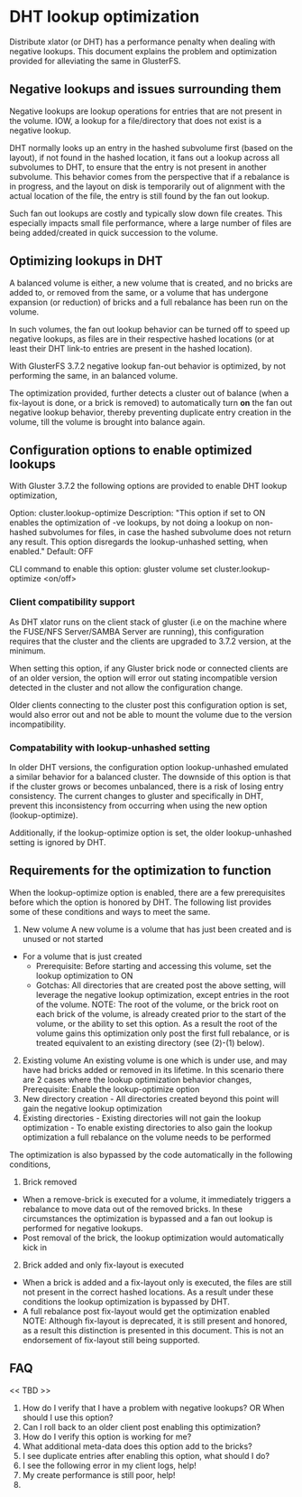 ﻿# DHT lookup optimization

Distribute xlator (or DHT) has a performance penalty when dealing with negative
lookups. This document explains the problem and optimization provided for
alleviating the same in GlusterFS.

## Negative lookups and issues surrounding them

Negative lookups are lookup operations for entries that are not present in the
volume. IOW, a lookup for a file/directory that does not exist is a negative
lookup.

DHT normally looks up an entry in the hashed subvolume first (based on the
layout), if not found in the hashed location, it fans out a lookup across all
subvolumes to DHT, to ensure that the entry is not present in another subvolume.
This behavior comes from the perspective that if a rebalance is in progress,
and the layout on disk is temporarily out of alignment with the actual location
of the file, the entry is still found by the fan out lookup.

Such fan out lookups are costly and typically slow down file creates. This
especially impacts small file performance, where a large number of files are
being added/created in quick succession to the volume.

## Optimizing lookups in DHT

A balanced volume is either, a new volume that is created, and no bricks are
added to, or removed from the same, or a volume that has undergone expansion
(or reduction) of bricks and a full rebalance has been run on the volume.

In such volumes, the fan out lookup behavior can be turned off to speed up
negative lookups, as files are in their respective hashed locations (or at
least their DHT link-to entries are present in the hashed location).

With GlusterFS 3.7.2 negative lookup fan-out behavior is optimized, by not
performing the same, in an balanced volume.

The optimization provided, further detects a cluster out of balance (when a
fix-layout is done, or a brick is removed) to automatically turn **on** the
fan out negative lookup behavior, thereby preventing duplicate entry creation
in the volume, till the volume is brought into balance again.

## Configuration options to enable optimized lookups

With Gluster 3.7.2 the following options are provided to enable DHT lookup
optimization,

Option: cluster.lookup-optimize
Description: "This option if set to ON enables the optimization of -ve lookups,
by not doing a lookup on non-hashed subvolumes for files, in case the hashed
subvolume does not return any result. This option disregards the
lookup-unhashed setting, when enabled."
Default: OFF

CLI command to enable this option:
  gluster volume set <volname> cluster.lookup-optimize <on/off>

### Client compatibility support

As DHT xlator runs on the client stack of gluster (i.e on the machine where the
FUSE/NFS Server/SAMBA Server are running), this configuration requires that the
cluster and the clients are upgraded to 3.7.2 version, at the minimum.

When setting this option, if any Gluster brick node or connected clients are of
an older version, the option will error out stating incompatible version
detected in the cluster and not allow the configuration change.

Older clients connecting to the cluster post this configuration option is set,
would also error out and not be able to mount the volume due to the version
incompatibility.

### Compatability with lookup-unhashed setting

In older DHT versions, the configuration option lookup-unhashed emulated a
similar behavior for a balanced cluster. The downside of this option is that
if the cluster grows or becomes unbalanced, there is a risk of losing entry
consistency. The current changes to gluster and specifically in DHT, prevent
this inconsistency from occurring when using the new option (lookup-optimize).

Additionally, if the lookup-optimize option is set, the older lookup-unhashed
setting is ignored by DHT.

##  Requirements for the optimization to function

When the lookup-optimize option is enabled, there are a few prerequisites
before which the option is honored by DHT. The following list provides some of
these conditions and ways to meet the same.

1. New volume
  A new volume is a volume that has just been created and is unused or not
  started
  - For a volume that is just created
    - Prerequisite: Before starting and accessing this volume, set the lookup
    optimization to ON
    - Gotchas: All directories that are created post the above setting, will
    leverage the negative lookup optimization, except entries in the root of
    the volume.
      NOTE: The root of the volume, or the brick root on each brick of the
      volume, is already created prior to the start of the volume, or the
      ability to set this option. As a result the root of the volume gains this
      optimization only post the first full rebalance, or is treated equivalent
      to an existing directory (see (2)-(1) below).

2. Existing volume
  An existing volume is one which is under use, and may have had bricks added
  or removed in its lifetime. In this scenario there are 2 cases where the
  lookup optimization behavior changes,
  Prerequisite: Enable the lookup-optimize option
  1. New directory creation
    - All directories created beyond this point will gain the negative lookup
    optimization
  2. Existing directories
    - Existing directories will not gain the lookup optimization
    - To enable existing directories to also gain the lookup optimization a
    full rebalance on the volume needs to be performed

The optimization is also bypassed by the code automatically in the following
conditions,

1. Brick removed
  - When a remove-brick is executed for a volume, it immediately triggers a
  rebalance to move data out of the removed bricks. In these circumstances the
  optimization is bypassed and a fan out lookup is performed for negative
  lookups.
  - Post removal of the brick, the lookup optimization would automatically kick
  in
2. Brick added and only fix-layout is executed
  - When a brick is added and a fix-layout only is executed, the files are
  still not present in the correct hashed locations. As a result under these
  conditions the lookup optimization is bypassed by DHT.
  - A full rebalance post fix-layout would get the optimization enabled
    NOTE: Although fix-layout is deprecated, it is still present and honored,
    as a result this distinction is presented in this document. This is not an
    endorsement of fix-layout still being supported.

## FAQ
<< TBD >>
1. How do I verify that I have a problem with negative lookups? OR
  When should I use this option?
2. Can I roll back to an older client post enabling this optimization?
3. How do I verify this option is working for me?
4. What additional meta-data does this option add to the bricks?
5. I see duplicate entries after enabling this option, what should I do?
6. I see the following error in my client logs, help!
7. My create performance is still poor, help!
8. <Other suggestions welcome>
